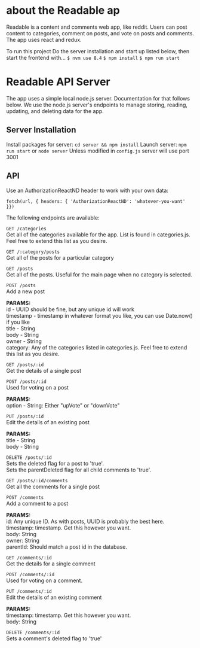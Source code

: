 # about the Readable ap
Readable is a content and comments web app, like reddit.  Users can post content to categories, comment on posts, and vote on posts and comments.  The app uses react and redux.

To run this project
Do the server installation and start up listed below, then start the frontend with...
`$ nvm use 8.4`
`$ npm install`
`$ npm run start`

# Readable API Server
The app uses a simple local node.js server.  Documentation for that follows below.  We use the node.js server's endpoints to manage storing, reading, updating, and deleting data for the app.

## Server Installation
Install packages for server: `cd server && npm install`
Launch server: `npm run start` or `node server`
Unless modified in `config.js` server will use port 3001


## API
Use an AuthorizationReactND header to work with your own data:

`fetch(url, { headers: { 'AuthorizationReactND': 'whatever-you-want' }})`

The following endpoints are available:  

`GET /categories`  
    Get all of the categories available for the app. List is found in categories.js.
    Feel free to extend this list as you desire.    

`GET /:category/posts`  
    Get all of the posts for a particular category   

`GET /posts`  
    Get all of the posts. Useful for the main page when no category is selected.  

`POST /posts`  
    Add a new post  
  
  **PARAMS:**   
    id - UUID should be fine, but any unique id will work  
    timestamp - timestamp in whatever format you like, you can use Date.now() if you like  
    title - String  
    body - String  
    owner - String  
    category: Any of the categories listed in categories.js. Feel free to extend this list as you desire.  

`GET /posts/:id`  
    Get the details of a single post  

`POST /posts/:id`  
    Used for voting on a post  

  **PARAMS:**  
    option - String: Either "upVote" or "downVote"  
    
`PUT /posts/:id`  
    Edit the details of an existing post  

  **PARAMS:**  
    title - String  
    body - String  

`DELETE /posts/:id`  
    Sets the deleted flag for a post to 'true'.   
    Sets the parentDeleted flag for all child comments to 'true'.  
  
`GET /posts/:id/comments`  
    Get all the comments for a single post  

`POST /comments`  
    Add a comment to a post  

  **PARAMS:**  
    id: Any unique ID. As with posts, UUID is probably the best here.  
    timestamp: timestamp. Get this however you want.  
    body: String  
    owner: String  
    parentId: Should match a post id in the database.  

`GET /comments/:id`  
    Get the details for a single comment  

`POST /comments/:id`  
    Used for voting on a comment.  

`PUT /comments/:id`  
    Edit the details of an existing comment  
  
  **PARAMS:**  
    timestamp: timestamp. Get this however you want.  
    body: String  

`DELETE /comments/:id`  
    Sets a comment's deleted flag to 'true'  
